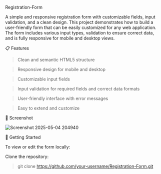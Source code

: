 ﻿Registration-Form
 
A simple and responsive registration form with customizable fields, input validation, and a clean design. This project demonstrates how to build a user-friendly form that can be easily customized for any web application. The form includes various input types, validation to ensure correct data, and is fully responsive for mobile and desktop views.

📋 Features

> Clean and semantic HTML5 structure

> Responsive design for mobile and desktop

> Customizable input fields

> Input validation for required fields and correct data formats

> User-friendly interface with error messages

> Easy to extend and customize

📸 Screenshot

![Screenshot 2025-05-04 204940](https://github.com/user-attachments/assets/af6a033b-e9e9-4f82-b24f-41da661f2c67)

🚀 Getting Started

To view or edit the form locally:

Clone the repository:

> git clone https://github.com/your-username/Registration-Form.git



